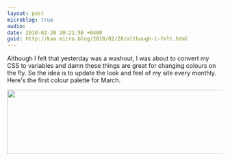 ```yaml
---
layout: post
microblog: true
audio: 
date: 2018-02-28 20:21:58 +0400
guid: http://kaa.micro.blog/2018/02/28/although-i-felt.html
---
```

Although I felt that yesterday was a washout, I was about to convert my CSS to variables and damn these things are great for changing colours on the fly. So the idea is to update the look and feel of my site every monthly. Here's the first colour palette for March.

<img src="https://micro.kaa.bz/uploads/2018/4957d6dbb5.jpg" width="600" height="150" />

